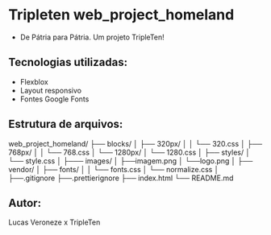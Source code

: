 # Tripleten web_project_homeland

- De Pátria para Pátria. Um projeto TripleTen!

## Tecnologias utilizadas:

- Flexblox
- Layout responsivo 
- Fontes Google Fonts

## Estrutura de arquivos:

web_project_homeland/
├── blocks/
│   ├── 320px/
│   │   └── 320.css
│   ├── 768px/
│   │   └── 768.css
│   └── 1280px/
│       └── 1280.css
│
├── styles/
│    └── style.css
│
├─── images/
│    ├──imagem.png
│    └──logo.png
│
├── vendor/
│   ├── fonts/
│   │    └── fonts.css
│   └── normalize.css
│
├──.gitignore
├──.prettierignore
├── index.html
└── README.md

## Autor:

Lucas Veroneze x TripleTen